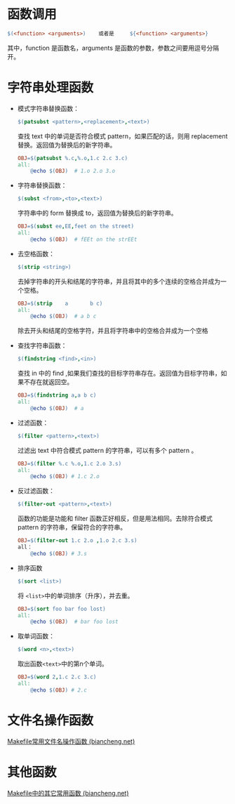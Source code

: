 # 函数调用

```makefile
$(<function> <arguments>)    或者是     ${<function> <arguments>}
```

其中，function 是函数名，arguments 是函数的参数，参数之间要用逗号分隔开。



# 字符串处理函数

- 模式字符串替换函数：

  ```makefile
  $(patsubst <pattern>,<replacement>,<text>)
  ```

  查找 text 中的单词是否符合模式 pattern，如果匹配的话，则用 replacement 替换。返回值为替换后的新字符串。

  ```makefile
  OBJ=$(patsubst %.c,%.o,1.c 2.c 3.c)
  all:
      @echo $(OBJ)	# 1.o 2.o 3.o
  ```

- 字符串替换函数：

  ```makefile
  $(subst <from>,<to>,<text>)
  ```

  字符串中的 form 替换成 to，返回值为替换后的新字符串。

  ```makefile
  OBJ=$(subst ee,EE,feet on the street)
  all:
      @echo $(OBJ)	# fEEt on the strEEt
  ```

- 去空格函数：

  ```makefile
  $(strip <string>)
  ```

  去掉字符串的开头和结尾的字符串，并且将其中的多个连续的空格合并成为一个空格。

  ```makefile
  OBJ=$(strip    a       b c)
  all:
      @echo $(OBJ)	# a b c
  ```

  除去开头和结尾的空格字符，并且将字符串中的空格合并成为一个空格

- 查找字符串函数：

  ```makefile
  $(findstring <find>,<in>) 
  ```

  查找 in 中的 find ,如果我们查找的目标字符串存在。返回值为目标字符串，如果不存在就返回空。

  ```makefile
  OBJ=$(findstring a,a b c)
  all:
      @echo $(OBJ)	# a
  ```

- 过滤函数：

  ```makefile
  $(filter <pattern>,<text>)
  ```

  过滤出 text 中符合模式 pattern 的字符串，可以有多个 pattern 。

  ```makefile
  OBJ=$(filter %.c %.o,1.c 2.o 3.s)
  all:
      @echo $(OBJ) # 1.c 2.o
  ```

- 反过滤函数：

  ```makefile
  $(filter-out <pattern>,<text>)
  ```

  函数的功能是功能和 filter 函数正好相反，但是用法相同。去除符合模式 pattern 的字符串，保留符合的字符串。

  ```makefile
  OBJ=$(filter-out 1.c 2.o ,1.o 2.c 3.s)
  all：
      @echo $(OBJ) # 3.s
  ```

- 排序函数

  ```makefile
  $(sort <list>)
  ```

  将 `<list>`中的单词排序（升序），并去重。

  ```makefile
  OBJ=$(sort foo bar foo lost)
  all:
      @echo $(OBJ)	# bar foo lost
  ```

- 取单词函数：

  ```makefile
  $(word <n>,<text>)
  ```

  取出函数`<text>`中的第n个单词。

  ```makefile
  OBJ=$(word 2,1.c 2.c 3.c)
  all:
      @echo $(OBJ) # 2.c
  ```



# 文件名操作函数

[Makefile常用文件名操作函数 (biancheng.net)](http://c.biancheng.net/view/7081.html)



# 其他函数

[Makefile中的其它常用函数 (biancheng.net)](http://c.biancheng.net/view/7095.html)